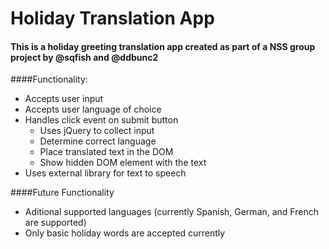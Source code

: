 # Holiday Translation App
#### This is a holiday greeting translation app created as part of a NSS group project by @sqfish and @ddbunc2
####Functionality:
* Accepts user input
* Accepts user language of choice
* Handles click event on submit button
  * Uses jQuery to collect input 
  * Determine correct language 
  * Place translated text in the DOM
  * Show hidden DOM element with the text
* Uses external library for text to speech
  
####Future Functionality
* Aditional supported languages (currently Spanish, German, and French are supported)
* Only basic holiday words are accepted currently
